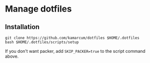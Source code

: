 # Manage dotfiles

## Installation

```
git clone https://github.com/kamarcum/dotfiles $HOME/.dotfiles
bash $HOME/.dotfiles/scripts/setup
```

If you don't want packer, add `SKIP_PACKER=true` to the script command above.
